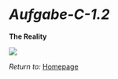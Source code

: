 # ***Aufgabe-C-1.2***

**The Reality**

![](https://cdn.pixabay.com/photo/2016/02/19/11/53/pug-1210025_960_720.jpg)

*Return to:*
[Homepage](https://chmll08.github.io/Aufgabe-C-1.0-/)
